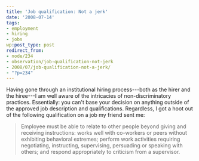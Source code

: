 ```yaml
---
title: 'Job qualification: Not a jerk'
date: '2008-07-14'
tags:
- employment
- hiring
- jobs
wp:post_type: post
redirect_from:
- node/234
- observation/job-qualification-not-jerk
- 2008/07/job-qualification-not-a-jerk/
- "?p=234"
---
```


Having gone through an institutional hiring process---both as the hirer and the hiree---I am well aware of the intricacies of non-discriminatory practices. Essentially: you can't base your decision on anything outside of the approved job description and qualifications. Regardless, I got a hoot out of the following qualification on a job my friend sent me:

> Employee must be able to relate to other people beyond giving and receiving instructions: works well with co-workers or peers without exhibiting behavioral extremes; perform work activities requiring negotiating, instructing, supervising, persuading or speaking with others; and respond appropriately to criticism from a supervisor.
